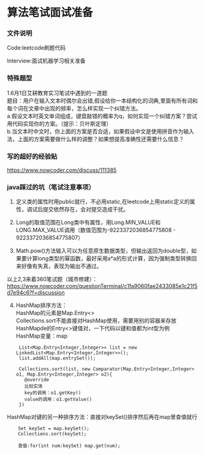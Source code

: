 # 算法笔试面试准备

### 文件说明
Code:leetcode刷题代码

Interview:面试机器学习相关准备

### 特殊题型
1.6月1日艾耕教育实习笔试中遇到的一道题  
题目：用户在输入文本时偶尔会出错,假设给你一本结构化的词典,里面有所有词和每个词在文章中出现的频率，怎么样实现一个纠错方法。  
a.假设文本时英文单词组成，键盘敲错的概率为q，如何实现一个纠错方案？尝试用代码实现你的方案。（提示：贝叶斯定理）  
b.当文本时中文时，你上面的方案是否合适，如果假设中文是使用拼音作为输入法，上面的方案需要做什么样的调整？如果想提高准确性还需要什么信息？  

### 写的超好的经验贴
https://www.nowcoder.com/discuss/111385

### java踩过的坑（笔试注意事项）
1. 定义类的属性时用public就行，不必用static,在leetcode上用static定义的属性，调试后提交依然存在，会对提交造成干扰。

2. Long的取值范围在Long类中有属性，用Long.MIN_VALUE和LONG.MAX_VALUE调用（数值范围为-9223372036854775808 - 9223372036854775807）

3. Math.pow()方法输入可以为任意原生数据类型，但输出返回为double型，如果要计算long类型的幂函数，最好采用a\*a的形式计算，因为强制类型转换回来好像有失真，表现为输出不通过。

以上2,3来着360笔试题（城市修建）：https://www.nowcoder.com/questionTerminal/c1fa9060fae2433085e1c21f5d7e94c6?f=discussion

4. HashMap排序方法：  
HashMap的元素是Map.Entry<>  
Collections.sort不能直接对HashMap使用，需要用别的容器来存放HashMapde的Entry<>键值对，一下代码以键和值都为int型为例  
HashMap变量：map

        List<Map.Entry<Integer,Integer>> list = new LinkedList<Map.Entry<Integer,Integer>>();
        list.addAll(map.entrySet());

        Collections.sort(list, new Comparator(Map.Entry<Integer,Integer> o1, Map.Entry<Integer,Integer> o2){
          @override
          比较实体
          key的调用：o1.getKey()
          value的调用：o1.getValue()
        })

  HashMap对键的另一种排序方法：直接对keySet()排序然后再在map里查值就行

        Set keySet = map.keySet();
        Collections.sort(keySet);

        查值:for(int num:keySet) map.get(num);
